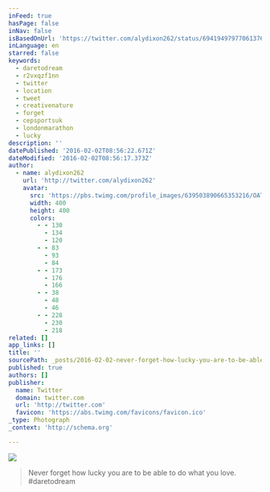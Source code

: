 ```yaml
---
inFeed: true
hasPage: false
inNav: false
isBasedOnUrl: 'https://twitter.com/alydixon262/status/694194979770613760'
inLanguage: en
starred: false
keywords:
  - daretodream
  - r2vxqzf1nn
  - twitter
  - location
  - tweet
  - creativenature
  - forget
  - cepsportsuk
  - londonmarathon
  - lucky
description: ''
datePublished: '2016-02-02T08:56:22.671Z'
dateModified: '2016-02-02T08:56:17.373Z'
author:
  - name: alydixon262
    url: 'http://twitter.com/alydixon262'
    avatar:
      src: 'https://pbs.twimg.com/profile_images/639503890665353216/OATaNyFn_400x400.jpg'
      width: 400
      height: 400
      colors:
        - - 130
          - 134
          - 120
        - - 83
          - 93
          - 84
        - - 173
          - 176
          - 166
        - - 38
          - 48
          - 46
        - - 228
          - 230
          - 218
related: []
app_links: []
title: ''
sourcePath: _posts/2016-02-02-never-forget-how-lucky-you-are-to-be-able-to-do-what-you-lov.md
published: true
authors: []
publisher:
  name: Twitter
  domain: twitter.com
  url: 'http://twitter.com'
  favicon: 'https://abs.twimg.com/favicons/favicon.ico'
_type: Photograph
_context: 'http://schema.org'

---
```

![](https://s3-us-west-2.amazonaws.com/the-grid-img/p/3cb7796fdb7f7f2751ae17b36e499d1969db0ee8.jpg)

> Never forget how lucky you are to be able to do what you love. \#daretodream